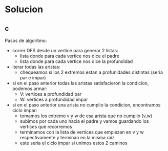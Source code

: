 # Solucion

## c
Pasos de algoritmo:
- correr DFS desde un vertice para generar 2 listas:
  - lista donde para cada vertice nos dice el padre
  - lista donde para cada vertice nos dice la profundidad
- iterar todas las aristas:
  - chequeamos si los 2 extremos estan a profunidades distintas (seria par e impar)
- si en el paso anterior todas las aristas satisfacieron la condicion, podemos armar:
  - V: vertices a profundidad par
  - W: vertices a profundidad impar
- si en el paso anterior una arista no cumplio la condicion, encontramos ciclo impar:
  - tomamos los extremo v y w de esa arista que no cumplio (v,w)
  - subimos por cada uno hacia el padre y vamos guardando los vertices que recorremos
  - terminamos con la lista de vertices que empiezan en v y w respectivamente y terminan en la misma raiz
  - este seria el ciclo impar si unimos estos 2 caminos